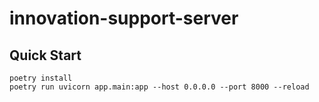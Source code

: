 # innovation-support-server

## Quick Start

```sh:
poetry install
poetry run uvicorn app.main:app --host 0.0.0.0 --port 8000 --reload
```
